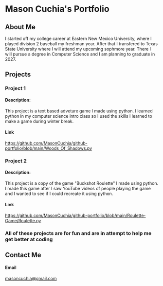 # Mason Cuchia's Portfolio
 
## About Me
I started off my college career at Eastern New Mexico University, where I played division 2 baseball my freshman year. After that I transfered to Texas State University where I will attend my upcoming sophmore year. There I will pursue a degree in Computer Science and I am planning to graduate in 2027.  


## Projects

### Project 1

#### Description:
 This project is a text based adveture game I made using python. I learned python in my computer science intro class so I used the skills I learned to make a game during winter break. 

#### Link 
https://github.com/MasonCuchia/github-portfolio/blob/main/Woods_Of_Shadows.py 

### Project 2

#### Description:
 This project is a copy of the game "Buckshot Roulette" I made using python. I made this game after I saw YouTube videos of people playing the game and I wanted to see if I could recreate it using python.

#### Link 
https://github.com/MasonCuchia/github-portfolio/blob/main/Roulette-Game/Roulette.py

 

### All of these projects are for fun and are in attempt to help me get better at coding

## Contact Me 

#### Email
masoncuchia@gmail.com